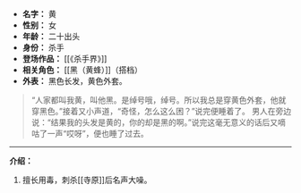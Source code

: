 
- **名字：** 黄
- **性别：** 女
- **年龄：** 二十出头
- **身份：** 杀手
- **登场作品：** [[《杀手界》]]
- **相关角色：** [[黑（黄蜂）]]（搭档）
- **外表：** 黑色长发，黄色外套。

> “人家都叫我黄，叫他黑。是绰号哦，绰号。所以我总是穿黄色外套，他就穿黑色。”接着又小声道，“奇怪，怎么这么困？”说完便睡着了。
> 男人在旁边说：“结果我的头发是黄的，你的却是黑的啊。”说完这毫无意义的话后又嘀咕了一声“哎呀”，便也睡了过去。

---

**介绍：** 

1. 擅长用毒，刺杀[[寺原]]后名声大噪。
